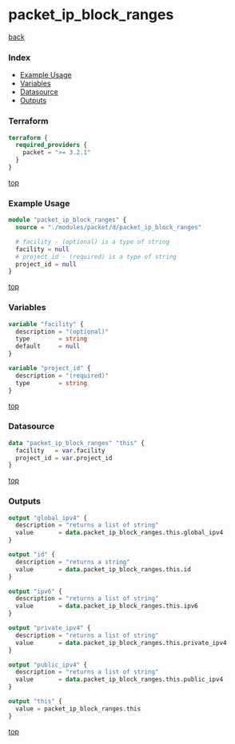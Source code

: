 # packet_ip_block_ranges

[back](../packet.md)

### Index

- [Example Usage](#example-usage)
- [Variables](#variables)
- [Datasource](#datasource)
- [Outputs](#outputs)

### Terraform

```terraform
terraform {
  required_providers {
    packet = ">= 3.2.1"
  }
}
```

[top](#index)

### Example Usage

```terraform
module "packet_ip_block_ranges" {
  source = "./modules/packet/d/packet_ip_block_ranges"

  # facility - (optional) is a type of string
  facility = null
  # project_id - (required) is a type of string
  project_id = null
}
```

[top](#index)

### Variables

```terraform
variable "facility" {
  description = "(optional)"
  type        = string
  default     = null
}

variable "project_id" {
  description = "(required)"
  type        = string
}
```

[top](#index)

### Datasource

```terraform
data "packet_ip_block_ranges" "this" {
  facility   = var.facility
  project_id = var.project_id
}
```

[top](#index)

### Outputs

```terraform
output "global_ipv4" {
  description = "returns a list of string"
  value       = data.packet_ip_block_ranges.this.global_ipv4
}

output "id" {
  description = "returns a string"
  value       = data.packet_ip_block_ranges.this.id
}

output "ipv6" {
  description = "returns a list of string"
  value       = data.packet_ip_block_ranges.this.ipv6
}

output "private_ipv4" {
  description = "returns a list of string"
  value       = data.packet_ip_block_ranges.this.private_ipv4
}

output "public_ipv4" {
  description = "returns a list of string"
  value       = data.packet_ip_block_ranges.this.public_ipv4
}

output "this" {
  value = packet_ip_block_ranges.this
}
```

[top](#index)